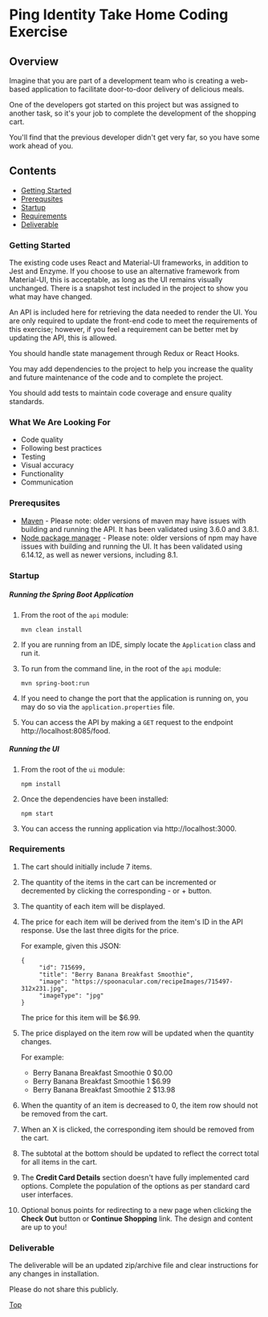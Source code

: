 # Ping Identity Take Home Coding Exercise #

## Overview ##

Imagine that you are part of a development team who is creating a web-based application
to facilitate door-to-door delivery of delicious meals. 

One of the developers got started on this project but was assigned to another task, so it's
your job to complete the development of the shopping cart.

You'll find that the previous developer didn't get very far, so you have some
work ahead of you.

<a name="contents"></a>

## Contents ##

- [Getting Started](#gettingstarted)
- [Prerequsites](#prerequisites)
- [Startup](#startup)
- [Requirements](#requirements)
- [Deliverable](#deliverable)

<a name="gettingstarted"></a>

### Getting Started ###

The existing code uses React and Material-UI frameworks, in addition to Jest and Enzyme. If you choose
to use an alternative framework from Material-UI, this is acceptable, as long as the UI remains visually 
unchanged. There is a snapshot test included in the project to show you what may have changed.

An API is included here for retrieving the data needed to render the UI. You are only required to 
update the front-end code to meet the requirements of this exercise; however, if you feel a requirement
can be better met by updating the API, this is allowed.

You should handle state management through Redux or React Hooks.

You may add dependencies to the project to help you increase the quality and future maintenance of the code 
and to complete the project. 

You should add tests to maintain code coverage and ensure quality standards.

### What We Are Looking For ###

- Code quality
- Following best practices
- Testing
- Visual accuracy
- Functionality
- Communication

<a name="prerequisites"></a>

### Prerequsites ###

- [Maven](https://maven.apache.org/) - Please note: older versions of maven may have issues with building and
running the API. It has been validated using 3.6.0 and 3.8.1.
- [Node package manager](https://www.npmjs.com/) - Please note: older versions of npm may have issues with
building and running the UI. It has been validated using 6.14.12, as well as newer versions, including 8.1.

<a name="startup"></a>

### Startup ###

##### Running the Spring Boot Application #####

1. From the root of the `api` module: 

    `mvn clean install`

2. If you are running from an IDE, simply locate the `Application` class and run it.

3. To run from the command line, in the root of the `api` module:

    `mvn spring-boot:run`
    
4. If you need to change the port that the application is running on, you may do so via the 
`application.properties` file. 

3. You can access the API by making a `GET` request to the endpoint http://localhost:8085/food.

##### Running the UI #####

1. From the root of the `ui` module:

    `npm install`
    
2. Once the dependencies have been installed:

    `npm start`
    
3. You can access the running application via http://localhost:3000.

<a name="requirements"></a>

### Requirements ###

1. The cart should initially include 7 items.
2. The quantity of the items in the cart can be incremented or decremented by clicking the corresponding - or + button.
3. The quantity of each item will be displayed.

4. The price for each item will be derived from the item's ID in the API response. Use the last 
three digits for the price. 

    For example, given this JSON:
    
       {
            "id": 715699,
            "title": "Berry Banana Breakfast Smoothie",
            "image": "https://spoonacular.com/recipeImages/715497-312x231.jpg",
            "imageType": "jpg"
       }
    
    The price for this item will be $6.99.

5. The price displayed on the item row will be updated when the quantity changes.

    For example:
    - Berry Banana Breakfast Smoothie   0   $0.00
    - Berry Banana Breakfast Smoothie   1   $6.99
    - Berry Banana Breakfast Smoothie   2   $13.98

6. When the quantity of an item is decreased to 0, the item row should not be removed from the cart. 
7. When an X is clicked, the corresponding item should be removed from the cart.
8. The subtotal at the bottom should be updated to reflect the correct total for all items in the cart.
9. The **Credit Card Details** section doesn't have fully implemented card options. Complete the population of the
options as per standard card user interfaces.
10. Optional bonus points for redirecting to a new page when clicking the **Check Out** button or **Continue 
Shopping** link. The design and content are up to you!

<a name="deliverable"></a>

### Deliverable ###

The deliverable will be an updated zip/archive file and clear instructions for any changes in installation.

Please do not share this publicly.

[Top](#contents)
